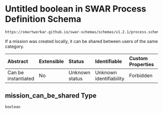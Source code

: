 # Untitled boolean in SWAR Process Definition Schema

```txt
https://smartworkar.github.io/swar-schemas/schemas/v1.2.1/process.schema.json#/properties/options/properties/mission_can_be_shared
```

If a mission was created locally, it can be shared between users of the same category.

| Abstract            | Extensible | Status         | Identifiable            | Custom Properties | Additional Properties | Access Restrictions | Defined In                                                                 |
| :------------------ | :--------- | :------------- | :---------------------- | :---------------- | :-------------------- | :------------------ | :------------------------------------------------------------------------- |
| Can be instantiated | No         | Unknown status | Unknown identifiability | Forbidden         | Allowed               | none                | [process.schema.json\*](../out/process.schema.json "open original schema") |

## mission\_can\_be\_shared Type

`boolean`
